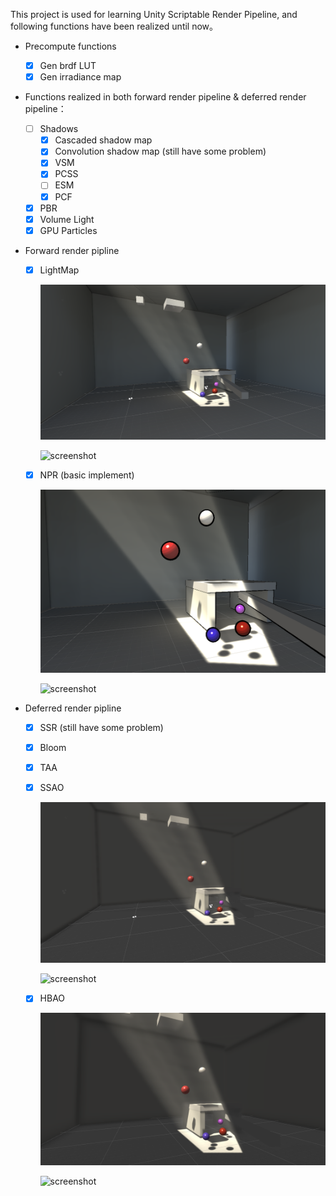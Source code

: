 This project is used for learning Unity Scriptable Render Pipeline, and following functions have been realized until now。

- Precompute functions
  - [x] Gen brdf LUT
  - [x] Gen irradiance map

- Functions realized in both forward render pipeline & deferred render pipeline：
  - [ ] Shadows
    - [x] Cascaded shadow map
    - [x] Convolution shadow map (still have some problem)
    - [x] VSM
    - [x] PCSS 
    - [ ] ESM
    - [x] PCF
  - [x] PBR
  - [x] Volume Light
  - [x] GPU Particles
  
- Forward render pipline 

  - [x] LightMap

    ![screenshot](/images/lightMap.png)
    
    ![screenshot](https://github.com/JolyneJoestar/MapEngine/blob/SSR/images/lightMap.png)
    
  - [x] NPR (basic implement)

    ![screenshot](/images/simpleNPR.png)

    ![screenshot](https://github.com/JolyneJoestar/MapEngine/blob/SSR/images/simpleNPR.png)

- Deferred render pipline
  
  - [x] SSR (still have some problem)
  
  - [x] Bloom
  
  - [x] TAA
  
  - [x] SSAO
  
    ![ssao](/images/ssao.png)
  
    ![screenshot](https://github.com/JolyneJoestar/MapEngine/blob/SSR/images/ssao.png)
  
  - [x] HBAO
  
    ![screenshot](/images/hbao.png)
  
    ![screenshot](https://github.com/JolyneJoestar/MapEngine/blob/SSR/images/hbao.png)
  
  



